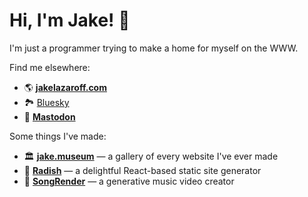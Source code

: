 # Hi, I'm Jake! 👋

I'm just a programmer trying to make a home for myself on the WWW.

Find me elsewhere:

- 🌎 [**jakelazaroff.com**](https://jakelazaroff.com)
- 🏞️ [Bluesky](https://bsky.app/profile/jakelazaroff.com)
- 🐘 [**Mastodon**](https://mastodon.social/jakelazaroff)

Some things I've made:

- 🏛️ [**jake.museum**](https://jake.museum) — a gallery of every website I've ever made
- 🌱 [**Radish**](https://radishjs.com) — a delightful React-based static site generator
- 🎥 [**SongRender**](https://songrender.com) — a generative music video creator
